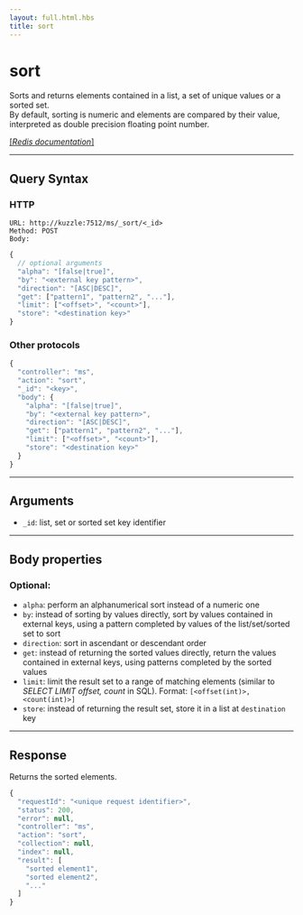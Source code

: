 ```yaml
---
layout: full.html.hbs
title: sort
---
```


# sort

<SinceBadge version="1.0.0" />

Sorts and returns elements contained in a list, a set of unique values or a sorted set.  
By default, sorting is numeric and elements are compared by their value, interpreted as double precision floating point number.

[[_Redis documentation_]](https://redis.io/commands/sort)

---

## Query Syntax

### HTTP

```http
URL: http://kuzzle:7512/ms/_sort/<_id>
Method: POST
Body:
```

```js
{
  // optional arguments
  "alpha": "[false|true]",
  "by": "<external key pattern>",
  "direction": "[ASC|DESC]",
  "get": ["pattern1", "pattern2", "..."],
  "limit": ["<offset>", "<count>"],
  "store": "<destination key>"
}
```

### Other protocols

```js
{
  "controller": "ms",
  "action": "sort",
  "_id": "<key>",
  "body": {
    "alpha": "[false|true]",
    "by": "<external key pattern>",
    "direction": "[ASC|DESC]",
    "get": ["pattern1", "pattern2", "..."],
    "limit": ["<offset>", "<count>"],
    "store": "<destination key>"
  }
}
```

---

## Arguments

- `_id`: list, set or sorted set key identifier

---

## Body properties

### Optional:

- `alpha`: perform an alphanumerical sort instead of a numeric one
- `by`: instead of sorting by values directly, sort by values contained in external keys, using a pattern completed by values of the list/set/sorted set to sort
- `direction`: sort in ascendant or descendant order
- `get`: instead of returning the sorted values directly, return the values contained in external keys, using patterns completed by the sorted values
- `limit`: limit the result set to a range of matching elements (similar to _SELECT LIMIT offset, count_ in SQL). Format: `[<offset(int)>, <count(int)>]`
- `store`: instead of returning the result set, store it in a list at `destination` key

---

## Response

Returns the sorted elements.

```javascript
{
  "requestId": "<unique request identifier>",
  "status": 200,
  "error": null,
  "controller": "ms",
  "action": "sort",
  "collection": null,
  "index": null,
  "result": [
    "sorted element1",
    "sorted element2",
    "..."
  ]
}
```
